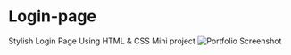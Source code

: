 # Login-page
Stylish Login Page Using HTML &amp; CSS Mini project
![Portfolio Screenshot](https://uploads.onecompiler.io/43pdbrrr7/43pnsqe75/Screenshot%20(523).png)



